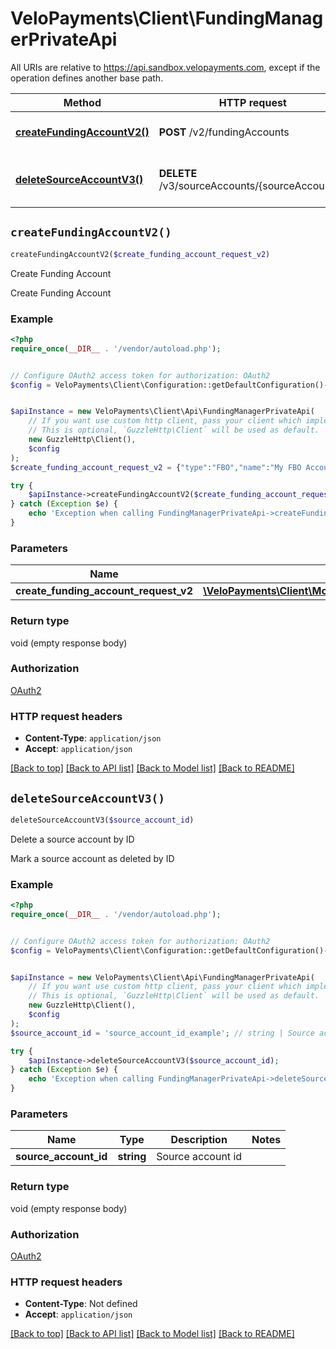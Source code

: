 # VeloPayments\Client\FundingManagerPrivateApi

All URIs are relative to https://api.sandbox.velopayments.com, except if the operation defines another base path.

| Method | HTTP request | Description |
| ------------- | ------------- | ------------- |
| [**createFundingAccountV2()**](FundingManagerPrivateApi.md#createFundingAccountV2) | **POST** /v2/fundingAccounts | Create Funding Account |
| [**deleteSourceAccountV3()**](FundingManagerPrivateApi.md#deleteSourceAccountV3) | **DELETE** /v3/sourceAccounts/{sourceAccountId} | Delete a source account by ID |


## `createFundingAccountV2()`

```php
createFundingAccountV2($create_funding_account_request_v2)
```

Create Funding Account

Create Funding Account

### Example

```php
<?php
require_once(__DIR__ . '/vendor/autoload.php');


// Configure OAuth2 access token for authorization: OAuth2
$config = VeloPayments\Client\Configuration::getDefaultConfiguration()->setAccessToken('YOUR_ACCESS_TOKEN');


$apiInstance = new VeloPayments\Client\Api\FundingManagerPrivateApi(
    // If you want use custom http client, pass your client which implements `GuzzleHttp\ClientInterface`.
    // This is optional, `GuzzleHttp\Client` will be used as default.
    new GuzzleHttp\Client(),
    $config
);
$create_funding_account_request_v2 = {"type":"FBO","name":"My FBO Account","payorId":"ee53e01d-c078-43fd-abd4-47e92f4a06cf","accountName":"My Account Name","accountNumber":1231231234556,"routingNumber":123456789}; // \VeloPayments\Client\Model\CreateFundingAccountRequestV2

try {
    $apiInstance->createFundingAccountV2($create_funding_account_request_v2);
} catch (Exception $e) {
    echo 'Exception when calling FundingManagerPrivateApi->createFundingAccountV2: ', $e->getMessage(), PHP_EOL;
}
```

### Parameters

| Name | Type | Description  | Notes |
| ------------- | ------------- | ------------- | ------------- |
| **create_funding_account_request_v2** | [**\VeloPayments\Client\Model\CreateFundingAccountRequestV2**](../Model/CreateFundingAccountRequestV2.md)|  | [optional] |

### Return type

void (empty response body)

### Authorization

[OAuth2](../../README.md#OAuth2)

### HTTP request headers

- **Content-Type**: `application/json`
- **Accept**: `application/json`

[[Back to top]](#) [[Back to API list]](../../README.md#endpoints)
[[Back to Model list]](../../README.md#models)
[[Back to README]](../../README.md)

## `deleteSourceAccountV3()`

```php
deleteSourceAccountV3($source_account_id)
```

Delete a source account by ID

Mark a source account as deleted by ID

### Example

```php
<?php
require_once(__DIR__ . '/vendor/autoload.php');


// Configure OAuth2 access token for authorization: OAuth2
$config = VeloPayments\Client\Configuration::getDefaultConfiguration()->setAccessToken('YOUR_ACCESS_TOKEN');


$apiInstance = new VeloPayments\Client\Api\FundingManagerPrivateApi(
    // If you want use custom http client, pass your client which implements `GuzzleHttp\ClientInterface`.
    // This is optional, `GuzzleHttp\Client` will be used as default.
    new GuzzleHttp\Client(),
    $config
);
$source_account_id = 'source_account_id_example'; // string | Source account id

try {
    $apiInstance->deleteSourceAccountV3($source_account_id);
} catch (Exception $e) {
    echo 'Exception when calling FundingManagerPrivateApi->deleteSourceAccountV3: ', $e->getMessage(), PHP_EOL;
}
```

### Parameters

| Name | Type | Description  | Notes |
| ------------- | ------------- | ------------- | ------------- |
| **source_account_id** | **string**| Source account id | |

### Return type

void (empty response body)

### Authorization

[OAuth2](../../README.md#OAuth2)

### HTTP request headers

- **Content-Type**: Not defined
- **Accept**: `application/json`

[[Back to top]](#) [[Back to API list]](../../README.md#endpoints)
[[Back to Model list]](../../README.md#models)
[[Back to README]](../../README.md)
